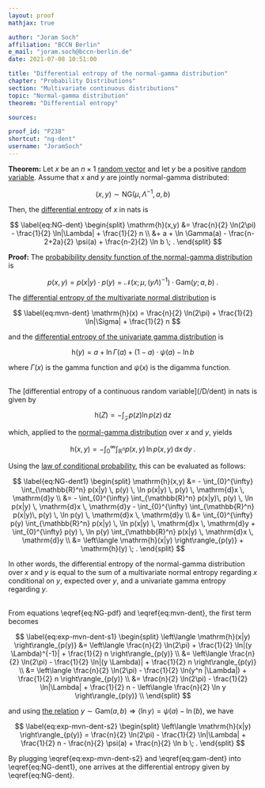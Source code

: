```yaml
---
layout: proof
mathjax: true

author: "Joram Soch"
affiliation: "BCCN Berlin"
e_mail: "joram.soch@bccn-berlin.de"
date: 2021-07-08 10:51:00

title: "Differential entropy of the normal-gamma distribution"
chapter: "Probability Distributions"
section: "Multivariate continuous distributions"
topic: "Normal-gamma distribution"
theorem: "Differential entropy"

sources:

proof_id: "P238"
shortcut: "ng-dent"
username: "JoramSoch"
---
```



**Theorem:** Let $x$ be an $n \times 1$ [random vector](/D/rvec) and let $y$ be a positive [random variable](/D/rvar). Assume that $x$ and $y$ are jointly normal-gamma distributed:

$$ \label{eq:NG}
(x,y) \sim \mathrm{NG}(\mu, \Lambda^{-1}, a, b)
$$

Then, the [differential entropy](/D/dent) of $x$ in nats is

$$ \label{eq:NG-dent}
\begin{split}
\mathrm{h}(x,y) &= \frac{n}{2} \ln(2\pi) - \frac{1}{2} \ln|\Lambda| + \frac{1}{2} n \\
&+ a + \ln \Gamma(a) - \frac{n-2+2a}{2} \psi(a) + \frac{n-2}{2} \ln b \; .
\end{split}
$$


**Proof:** The [probabibility density function of the normal-gamma distribution](/P/ng-pdf) is

$$ \label{eq:NG-pdf}
p(x,y) = p(x|y) \cdot p(y) = \mathcal{N}(x; \mu, (y \Lambda)^{-1}) \cdot \mathrm{Gam}(y; a, b) \; .
$$

The [differential entropy of the multivariate normal distribution](/P/mvn-dent) is

$$ \label{eq:mvn-dent}
\mathrm{h}(x) = \frac{n}{2} \ln(2\pi) + \frac{1}{2} \ln|\Sigma| + \frac{1}{2} n
$$

and the [differential entropy of the univariate gamma distribution](/P/gam-dent) is

$$ \label{eq:gam-dent}
\mathrm{h}(y) = a + \ln \Gamma(a) + (1-a) \cdot \psi(a) - \ln b
$$

where $\Gamma(x)$ is the gamma function and $\psi(x)$ is the digamma function.

<br>
The [differential entropy of a continuous random variable](/D/dent) in nats is given by

$$ \label{eq:dent}
\mathrm{h}(Z) = - \int_{\mathcal{Z}} p(z) \ln p(z) \, \mathrm{d}z
$$

which, applied to the [normal-gamma distribution](/D/ng) over $x$ and $y$, yields

$$ \label{eq:NG-dent0}
\mathrm{h}(x,y) = - \int_{0}^{\infty} \int_{\mathbb{R}^n} p(x,y) \, \ln p(x,y) \, \mathrm{d}x \, \mathrm{d}y \; .
$$

Using the [law of conditional probability](/D/prob-cond), this can be evaluated as follows:

$$ \label{eq:NG-dent1}
\begin{split}
\mathrm{h}(x,y) &= - \int_{0}^{\infty} \int_{\mathbb{R}^n} p(x|y) \, p(y) \, \ln p(x|y) \, p(y) \, \mathrm{d}x \, \mathrm{d}y \\
&= - \int_{0}^{\infty} \int_{\mathbb{R}^n} p(x|y)\, p(y) \, \ln p(x|y) \, \mathrm{d}x \, \mathrm{d}y - \int_{0}^{\infty} \int_{\mathbb{R}^n} p(x|y)\, p(y) \, \ln p(y) \, \mathrm{d}x \, \mathrm{d}y \\
&= \int_{0}^{\infty} p(y) \int_{\mathbb{R}^n} p(x|y) \, \ln p(x|y) \, \mathrm{d}x \, \mathrm{d}y + \int_{0}^{\infty} p(y) \, \ln p(y) \int_{\mathbb{R}^n} p(x|y) \, \mathrm{d}x \, \mathrm{d}y \\
&= \left\langle \mathrm{h}(x|y) \right\rangle_{p(y)} + \mathrm{h}(y) \; .
\end{split}
$$

In other words, the differential entropy of the normal-gamma distribution over $x$ and $y$ is equal to the sum of a multivariate normal entropy regarding $x$ conditional on $y$, expected over $y$, and a univariate gamma entropy regarding $y$.

<br>
From equations \eqref{eq:NG-pdf} and \eqref{eq:mvn-dent}, the first term becomes

$$ \label{eq:exp-mvn-dent-s1}
\begin{split}
\left\langle \mathrm{h}(x|y) \right\rangle_{p(y)} &= \left\langle \frac{n}{2} \ln(2\pi) + \frac{1}{2} \ln|(y \Lambda)^{-1}| + \frac{1}{2} n \right\rangle_{p(y)} \\
&= \left\langle \frac{n}{2} \ln(2\pi) - \frac{1}{2} \ln|(y \Lambda)| + \frac{1}{2} n \right\rangle_{p(y)} \\
&= \left\langle \frac{n}{2} \ln(2\pi) - \frac{1}{2} \ln(y^n |\Lambda|) + \frac{1}{2} n \right\rangle_{p(y)} \\
&= \frac{n}{2} \ln(2\pi) - \frac{1}{2} \ln|\Lambda| + \frac{1}{2} n - \left\langle \frac{n}{2} \ln y \right\rangle_{p(y)} \\
\end{split}
$$

and using [the relation](/P/gam-logmean) $y \sim \mathrm{Gam}(a,b) \Rightarrow \left\langle \ln y \right\rangle = \psi(a) - \ln(b)$, we have

$$ \label{eq:exp-mvn-dent-s2}
\begin{split}
\left\langle \mathrm{h}(x|y) \right\rangle_{p(y)} = \frac{n}{2} \ln(2\pi) - \frac{1}{2} \ln|\Lambda| + \frac{1}{2} n - \frac{n}{2} \psi(a) + \frac{n}{2} \ln b \; .
\end{split}
$$

By plugging \eqref{eq:exp-mvn-dent-s2} and \eqref{eq:gam-dent} into \eqref{eq:NG-dent1}, one arrives at the differential entropy given by \eqref{eq:NG-dent}.